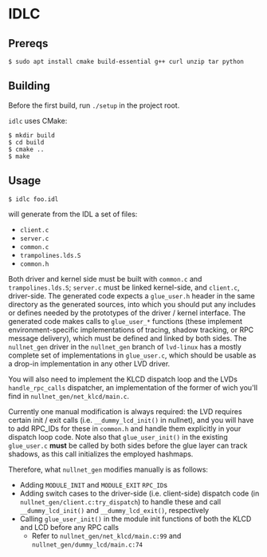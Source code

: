 # IDLC

## Prereqs

`$ sudo apt install cmake build-essential g++ curl unzip tar python`

## Building

Before the first build, run `./setup` in the project root.

`idlc` uses CMake:
```
$ mkdir build
$ cd build
$ cmake ..
$ make
```

## Usage

```
$ idlc foo.idl
```
will generate from the IDL a set of files:
- `client.c`
- `server.c`
- `common.c`
- `trampolines.lds.S`
- `common.h`

Both driver and kernel side must be built with `common.c` and `trampolines.lds.S`; `server.c` must be linked
kernel-side, and `client.c`, driver-side. The generated code expects a `glue_user.h` header in the same directory as
the generated sources, into which you should put any includes or defines needed by the prototypes of the driver / kernel
interface. The generated code makes calls to `glue_user_*` functions (these implement environment-specific
implementations of tracing, shadow tracking, or RPC message delivery), which must be defined and linked by both sides.
The `nullnet_gen` driver in the `nullnet_gen` branch of `lvd-linux` has a mostly complete set of implementations in
`glue_user.c`, which should be usable as a drop-in implementation in any other LVD driver.

You will also need to implement the KLCD dispatch loop and the LVDs `handle_rpc_calls` dispatcher, an implementation
of the former of wich you'll find in `nullnet_gen/net_klcd/main.c`.

Currently one manual modification is always required: the LVD requires certain init / exit calls (i.e.
`__dummy_lcd_init()` in nullnet), and you will have to add RPC_IDs for these in `common.h` and handle them explicitly in
your dispatch loop code. Note also that `glue_user_init()` in the existing `glue_user.c` **must** be called by both
sides before the glue layer can track shadows, as this call initializes the employed hashmaps.

Therefore, what `nullnet_gen` modifies manually is as follows:
- Adding `MODULE_INIT` and `MODULE_EXIT` `RPC_ID`s
- Adding switch cases to the driver-side (i.e. client-side) dispatch code (in `nullnet_gen/client.c:try_dispatch`) to handle these and call `__dummy_lcd_init()` and `__dummy_lcd_exit()`, respectively
- Calling `glue_user_init()` in the module init functions of both the KLCD and LCD before any RPC calls
	- Refer to `nullnet_gen/net_klcd/main.c:99` and `nullnet_gen/dummy_lcd/main.c:74`
